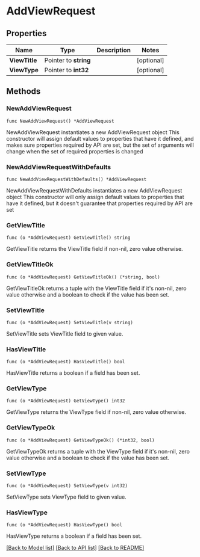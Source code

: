 # AddViewRequest

## Properties

Name | Type | Description | Notes
------------ | ------------- | ------------- | -------------
**ViewTitle** | Pointer to **string** |  | [optional] 
**ViewType** | Pointer to **int32** |  | [optional] 

## Methods

### NewAddViewRequest

`func NewAddViewRequest() *AddViewRequest`

NewAddViewRequest instantiates a new AddViewRequest object
This constructor will assign default values to properties that have it defined,
and makes sure properties required by API are set, but the set of arguments
will change when the set of required properties is changed

### NewAddViewRequestWithDefaults

`func NewAddViewRequestWithDefaults() *AddViewRequest`

NewAddViewRequestWithDefaults instantiates a new AddViewRequest object
This constructor will only assign default values to properties that have it defined,
but it doesn't guarantee that properties required by API are set

### GetViewTitle

`func (o *AddViewRequest) GetViewTitle() string`

GetViewTitle returns the ViewTitle field if non-nil, zero value otherwise.

### GetViewTitleOk

`func (o *AddViewRequest) GetViewTitleOk() (*string, bool)`

GetViewTitleOk returns a tuple with the ViewTitle field if it's non-nil, zero value otherwise
and a boolean to check if the value has been set.

### SetViewTitle

`func (o *AddViewRequest) SetViewTitle(v string)`

SetViewTitle sets ViewTitle field to given value.

### HasViewTitle

`func (o *AddViewRequest) HasViewTitle() bool`

HasViewTitle returns a boolean if a field has been set.

### GetViewType

`func (o *AddViewRequest) GetViewType() int32`

GetViewType returns the ViewType field if non-nil, zero value otherwise.

### GetViewTypeOk

`func (o *AddViewRequest) GetViewTypeOk() (*int32, bool)`

GetViewTypeOk returns a tuple with the ViewType field if it's non-nil, zero value otherwise
and a boolean to check if the value has been set.

### SetViewType

`func (o *AddViewRequest) SetViewType(v int32)`

SetViewType sets ViewType field to given value.

### HasViewType

`func (o *AddViewRequest) HasViewType() bool`

HasViewType returns a boolean if a field has been set.


[[Back to Model list]](../README.md#documentation-for-models) [[Back to API list]](../README.md#documentation-for-api-endpoints) [[Back to README]](../README.md)


